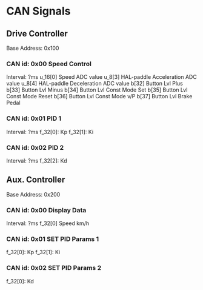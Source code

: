# CAN Signals

## Drive Controller
Base Address: 0x100

### CAN id: 0x00    Speed Control
Interval: ?ms
u_16[0]     Speed ADC value
u_8[3]      HAL-paddle Acceleration ADC value
u_8[4]      HAL-paddle Deceleration	ADC value
b[32]       Button Lvl Plus 
b[33]       Button Lvl Minus
b[34]       Button Lvl Const Mode Set
b[35]       Button Lvl Const Mode Reset
b[36]       Button Lvl Const Mode v/P
b[37]       Button Lvl Brake Pedal

### CAN id: 0x01    PID 1
Interval: ?ms
f_32[0]:    Kp
f_32[1]:    Ki

### CAN id: 0x02    PID 2
Interval: ?ms
f_32[2]:    Kd

## Aux. Controller
Base Address: 0x200

### CAN id: 0x00    Display Data
Interval: ?ms
f_32[0]     Speed km/h

### CAN id: 0x01    SET PID Params 1
f_32[0]:    Kp
f_32[1]:    Ki

### CAN id: 0x02    SET PID Params 2
f_32[0]:    Kd
